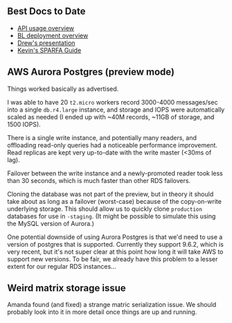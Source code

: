 ## Best Docs to Date
- [API usage overview](https://github.com/openstax/napkin-notes/blob/master/kevin/160921_biglearnApis/api_usage.md)
- [BL deployment overview](https://github.com/openstax/napkin-notes/blob/master/kevin/BiglearnArchitectureDeployment.pdf)
- [Drew's presentation](https://docs.google.com/presentation/d/1qoPqBLD4XqOsIfcM6aJH7IaDQRsxxuA6QBLy4GIZy7w/edit#slide=id.p)
- [Kevin's SPARFA Guide](https://github.com/openstax/sparfa-sandbox/blob/master/klb_sparfa_guide/sparfa_guide.pdf)

## AWS Aurora Postgres (preview mode)

Things worked basically as advertised.

I was able to have 20 `t2.micro` workers
record 3000-4000 messages/sec
into a single `db.r4.large` instance,
and storage and IOPS were automatically scaled as needed
(I ended up with ~40M records, ~11GB of storage, and 1500 IOPS).

There is a single write instance,
and potentially many readers,
and offloading read-only queries
had a noticeable performance improvement.
Read replicas are kept very up-to-date
with the write master (<30ms of lag).

Failover between the write instance
and a newly-promoted reader
took less than 30 seconds,
which is much faster than other RDS failovers.

Cloning the database
was not part of the preview,
but in theory it should take
about as long as a failover (worst-case)
because of the copy-on-write underlying storage.
This should allow us 
to quickly clone `production` databases
for use in `-staging`.
(It might be possible to simulate this 
using the MySQL version of Aurora.)

One potential downside
of using Aurora Postgres
is that we'd need to use a version of postgres
that is supported.
Currently they support 9.6.2,
which is very recent,
but it's not super clear at this point
how long it will take AWS
to support new versions.
To be fair,
we already have this problem to a lesser extent
for our regular RDS instances...

## Weird matrix storage issue

Amanda found (and fixed)
a strange matric serialization issue.
We should probably look into it in more detail
once things are up and running.

